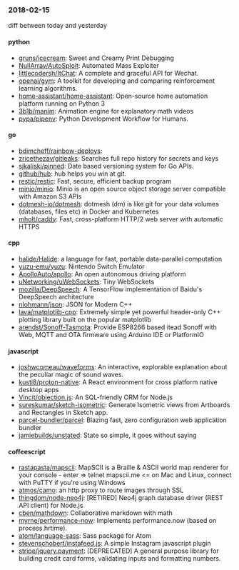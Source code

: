 ### 2018-02-15
diff between today and yesterday

#### python
* [gruns/icecream](https://github.com/gruns/icecream): Sweet and Creamy Print Debugging
* [NullArray/AutoSploit](https://github.com/NullArray/AutoSploit): Automated Mass Exploiter
* [littlecodersh/ItChat](https://github.com/littlecodersh/ItChat): A complete and graceful API for Wechat. 
* [openai/gym](https://github.com/openai/gym): A toolkit for developing and comparing reinforcement learning algorithms.
* [home-assistant/home-assistant](https://github.com/home-assistant/home-assistant):  Open-source home automation platform running on Python 3
* [3b1b/manim](https://github.com/3b1b/manim): Animation engine for explanatory math videos
* [pypa/pipenv](https://github.com/pypa/pipenv): Python Development Workflow for Humans.

#### go
* [bdimcheff/rainbow-deploys](https://github.com/bdimcheff/rainbow-deploys):   
* [zricethezav/gitleaks](https://github.com/zricethezav/gitleaks): Searches full repo history for secrets and keys 
* [sjkaliski/pinned](https://github.com/sjkaliski/pinned):  Date based versioning system for Go APIs.
* [github/hub](https://github.com/github/hub): hub helps you win at git.
* [restic/restic](https://github.com/restic/restic): Fast, secure, efficient backup program
* [minio/minio](https://github.com/minio/minio): Minio is an open source object storage server compatible with Amazon S3 APIs
* [dotmesh-io/dotmesh](https://github.com/dotmesh-io/dotmesh): dotmesh (dm) is like git for your data volumes (databases, files etc) in Docker and Kubernetes
* [mholt/caddy](https://github.com/mholt/caddy): Fast, cross-platform HTTP/2 web server with automatic HTTPS

#### cpp
* [halide/Halide](https://github.com/halide/Halide): a language for fast, portable data-parallel computation
* [yuzu-emu/yuzu](https://github.com/yuzu-emu/yuzu): Nintendo Switch Emulator
* [ApolloAuto/apollo](https://github.com/ApolloAuto/apollo): An open autonomous driving platform
* [uNetworking/uWebSockets](https://github.com/uNetworking/uWebSockets): Tiny WebSockets
* [mozilla/DeepSpeech](https://github.com/mozilla/DeepSpeech): A TensorFlow implementation of Baidu's DeepSpeech architecture
* [nlohmann/json](https://github.com/nlohmann/json): JSON for Modern C++
* [lava/matplotlib-cpp](https://github.com/lava/matplotlib-cpp): Extremely simple yet powerful header-only C++ plotting library built on the popular matplotlib
* [arendst/Sonoff-Tasmota](https://github.com/arendst/Sonoff-Tasmota): Provide ESP8266 based itead Sonoff with Web, MQTT and OTA firmware using Arduino IDE or PlatformIO

#### javascript
* [joshwcomeau/waveforms](https://github.com/joshwcomeau/waveforms): An interactive, explorable explanation about the peculiar magic of sound waves.
* [kusti8/proton-native](https://github.com/kusti8/proton-native): A React environment for cross platform native desktop apps
* [Vincit/objection.js](https://github.com/Vincit/objection.js): An SQL-friendly ORM for Node.js
* [sureskumar/sketch-isometric](https://github.com/sureskumar/sketch-isometric): Generate Isometric views from Artboards and Rectangles in Sketch app.
* [parcel-bundler/parcel](https://github.com/parcel-bundler/parcel):  Blazing fast, zero configuration web application bundler
* [jamiebuilds/unstated](https://github.com/jamiebuilds/unstated): State so simple, it goes without saying

#### coffeescript
* [rastapasta/mapscii](https://github.com/rastapasta/mapscii):  MapSCII is a Braille & ASCII world map renderer for your console - enter => telnet mapscii.me <= on Mac and Linux, connect with PuTTY if you're using Windows
* [atmos/camo](https://github.com/atmos/camo):  an http proxy to route images through SSL
* [thingdom/node-neo4j](https://github.com/thingdom/node-neo4j): [RETIRED] Neo4j graph database driver (REST API client) for Node.js
* [cben/mathdown](https://github.com/cben/mathdown): Collaborative markdown with math
* [myrne/performance-now](https://github.com/myrne/performance-now): Implements performance.now (based on process.hrtime).
* [atom/language-sass](https://github.com/atom/language-sass): Sass package for Atom
* [stevenschobert/instafeed.js](https://github.com/stevenschobert/instafeed.js): A simple Instagram javascript plugin
* [stripe/jquery.payment](https://github.com/stripe/jquery.payment): [DEPRECATED] A general purpose library for building credit card forms, validating inputs and formatting numbers.

